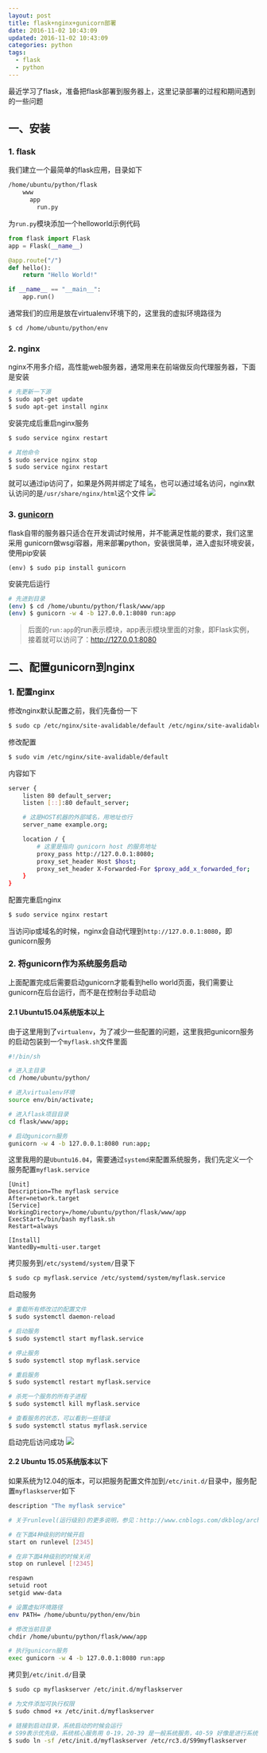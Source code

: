 ```yaml
---
layout: post
title: flask+nginx+gunicorn部署
date: 2016-11-02 10:43:09
updated: 2016-11-02 10:43:09
categories: python
tags:
  - flask
  - python
---
```


最近学习了flask，准备把flask部署到服务器上，这里记录部署的过程和期间遇到的一些问题

<!-- more -->

## 一、安装
### 1. flask
我们建立一个最简单的flask应用，目录如下
```bash
/home/ubuntu/python/flask
    www
      app
        run.py
```
为`run.py`模块添加一个helloworld示例代码
```python
from flask import Flask
app = Flask(__name__)

@app.route("/")
def hello():
    return "Hello World!"

if __name__ == "__main__":
    app.run()
```

通常我们的应用是放在virtualenv环境下的，这里我的虚拟环境路径为
```bash
$ cd /home/ubuntu/python/env
```

### 2. nginx
nginx不用多介绍，高性能web服务器，通常用来在前端做反向代理服务器，下面是安装
```bash
# 先更新一下源
$ sudo apt-get update
$ sudo apt-get install nginx
```

安装完成后重启nginx服务
```bash
$ sudo service nginx restart

# 其他命令
$ sudo service nginx stop
$ sudo service nginx restart
```

就可以通过ip访问了，如果是外网并绑定了域名，也可以通过域名访问，nginx默认访问的是`/usr/share/nginx/html`这个文件
![](http://7xqzvt.com1.z0.glb.clouddn.com/16-11-1/68380067.jpg)

### 3. [gunicorn](http://gunicorn.org/)
flask自带的服务器只适合在开发调试时候用，并不能满足性能的要求，我们这里采用 gunicorn做wsgi容器，用来部署python，安装很简单，进入虚拟环境安装，使用pip安装
```
(env) $ sudo pip install gunicorn
```

安装完后运行
```bash
# 先进到目录
(env) $ cd /home/ubuntu/python/flask/www/app
(env) $ gunicorn -w 4 -b 127.0.0.1:8080 run:app
```
> 后面的`run:app`的run表示模块，app表示模块里面的对象，即Flask实例，接着就可以访问了：http://127.0.0.1:8080


## 二、配置gunicorn到nginx
### 1. 配置nginx
修改nginx默认配置之前，我们先备份一下
```bash
$ sudo cp /etc/nginx/site-avalidable/default /etc/nginx/site-avalidable/default.bak
```

修改配置
```bash
$ sudo vim /etc/nginx/site-avalidable/default
```

内容如下
```bash
server {
    listen 80 default_server;
    listen [::]:80 default_server;

    # 这是HOST机器的外部域名，用地址也行
    server_name example.org;

    location / {
        # 这里是指向 gunicorn host 的服务地址
        proxy_pass http://127.0.0.1:8080;
        proxy_set_header Host $host;
        proxy_set_header X-Forwarded-For $proxy_add_x_forwarded_for;
    }
}
```
配置完重启nginx
```bash
$ sudo service nginx restart
```
当访问ip或域名的时候，nginx会自动代理到`http://127.0.0.1:8080`，即gunicorn服务


### 2. 将gunicorn作为系统服务启动
上面配置完成后需要启动gunicorn才能看到hello world页面，我们需要让gunicorn在后台运行，而不是在控制台手动启动

#### 2.1 Ubuntu15.04系统版本以上
由于这里用到了`virtualenv`，为了减少一些配置的问题，这里我把gunicorn服务的启动包装到一个`myflask.sh`文件里面

```bash
#!/bin/sh

# 进入主目录
cd /home/ubuntu/python/

# 进入virtualenv环境
source env/bin/activate;

# 进入flask项目目录
cd flask/www/app;

# 启动gunicorn服务
gunicorn -w 4 -b 127.0.0.1:8080 run:app;
```

这里我用的是`Ubuntu16.04`，需要通过`systemd`来配置系统服务，我们先定义一个服务配置`myflask.service`

```
[Unit]
Description=The myflask service
After=network.target
[Service]
WorkingDirectory=/home/ubuntu/python/flask/www/app
ExecStart=/bin/bash myflask.sh
Restart=always

[Install]
WantedBy=multi-user.target
```

拷贝服务到`/etc/systemd/system/`目录下
```bash
$ sudo cp myflask.service /etc/systemd/system/myflask.service
```

启动服务
```bash
# 重载所有修改过的配置文件
$ sudo systemctl daemon-reload

# 启动服务
$ sudo systemctl start myflask.service

# 停止服务
$ sudo systemctl stop myflask.service

# 重启服务
$ sudo systemctl restart myflask.service

# 杀死一个服务的所有子进程
$ sudo systemctl kill myflask.service

# 查看服务的状态，可以看到一些错误
$ sudo systemctl status myflask.service
```

启动完后访问成功
![](http://7xqzvt.com1.z0.glb.clouddn.com/16-11-2/62538421.jpg)

#### 2.2 Ubuntu 15.05系统版本以下
如果系统为12.04的版本，可以把服务配置文件加到`/etc/init.d/`目录中，服务配置`myflaskserver`如下
```bash
description "The myflask service"

# 关于runlevel(运行级别)的更多说明，参见：http://www.cnblogs.com/dkblog/archive/2011/08/30/2160191.html

# 在下面4种级别的时候开启
start on runlevel [2345]

# 在非下面4种级别的时候关闭
stop on runlevel [!2345]

respawn
setuid root
setgid www-data

# 设置虚拟环境路径
env PATH= /home/ubuntu/python/env/bin

# 修改当前目录
chdir /home/ubuntu/python/flask/www/app

# 执行gunicorn服务
exec gunicorn -w 4 -b 127.0.0.1:8080 run:app
```

拷贝到`/etc/init.d/`目录
```bash
$ sudo cp myflaskserver /etc/init.d/myflaskserver

# 为文件添加可执行权限
$ sudo chmod +x /etc/init.d/myflaskserver

# 链接到启动目录，系统启动的时候会运行
# S99表示优先级，系统核心服务用 0-19，20-39 是一般系统服务，40-59 好像是进行系统设置居多，60-79 是一些核心应用服务，80-99 就是最终用户接触的应用服务。
$ sudo ln -sf /etc/init.d/myflaskserver /etc/rc3.d/S99myflaskserver
```
